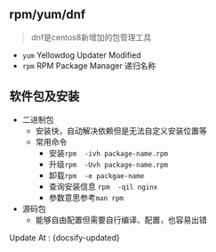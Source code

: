 ## rpm/yum/dnf

> dnf是centos8新增加的包管理工具

- `yum` Yellowdog Updater Modified
- `rpm` RPM Package Manager 递归名称

## 软件包及安装

- 二进制包
  - 安装快，自动解决依赖但是无法自定义安装位置等
  - 常用命令
    - 安装`rpm  -ivh package-name.rpm`
    - 升级`rpm  -Uvh package-name.rpm`
    - 卸载`rpm  -e packgae-name`
    - 查询安装信息 `rpm  -qil nginx`
    - 参数意思参考`man rpm`
- 源码包
  - 能够自由配置但需要自行编译、配置，也容易出错



Update At : {docsify-updated}